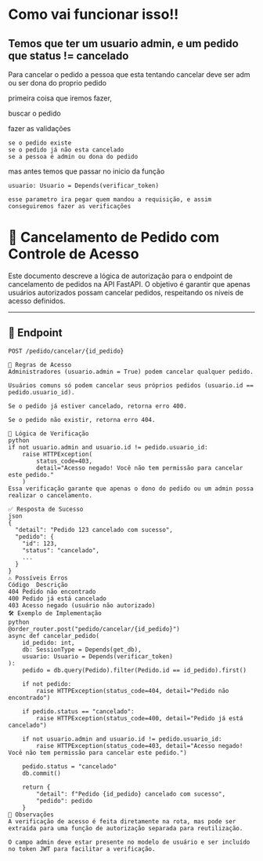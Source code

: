 

# Como vai funcionar isso!!

## Temos que ter um usuario admin, e um pedido que status != cancelado


Para cancelar o pedido a pessoa que esta tentando cancelar deve ser adm ou ser dona do proprio pedido


primeira coisa que iremos fazer,

buscar o pedido

fazer as validações 

    se o pedido existe
    se o pedido já não esta cancelado
    se a pessoa é admin ou dona do pedido

mas antes temos que passar no inicio da função 

    usuario: Usuario = Depends(verificar_token)

    esse parametro ira pegar quem mandou a requisição, e assim conseguiremos fazer as verificações 




# 🚫 Cancelamento de Pedido com Controle de Acesso

Este documento descreve a lógica de autorização para o endpoint de cancelamento de pedidos na API FastAPI. O objetivo é garantir que apenas usuários autorizados possam cancelar pedidos, respeitando os níveis de acesso definidos.

---

## 🔧 Endpoint

```http
POST /pedido/cancelar/{id_pedido}

🔐 Regras de Acesso
Administradores (usuario.admin = True) podem cancelar qualquer pedido.

Usuários comuns só podem cancelar seus próprios pedidos (usuario.id == pedido.usuario_id).

Se o pedido já estiver cancelado, retorna erro 400.

Se o pedido não existir, retorna erro 404.

🧠 Lógica de Verificação
python
if not usuario.admin and usuario.id != pedido.usuario_id:
    raise HTTPException(
        status_code=403,
        detail="Acesso negado! Você não tem permissão para cancelar este pedido."
    )
Essa verificação garante que apenas o dono do pedido ou um admin possa realizar o cancelamento.

✅ Resposta de Sucesso
json
{
  "detail": "Pedido 123 cancelado com sucesso",
  "pedido": {
    "id": 123,
    "status": "cancelado",
    ...
  }
}
⚠️ Possíveis Erros
Código	Descrição
404	Pedido não encontrado
400	Pedido já está cancelado
403	Acesso negado (usuário não autorizado)
🛠️ Exemplo de Implementação
python
@order_router.post("pedido/cancelar/{id_pedido}")
async def cancelar_pedido(
    id_pedido: int,
    db: SessionType = Depends(get_db),
    usuario: Usuario = Depends(verificar_token)
):
    pedido = db.query(Pedido).filter(Pedido.id == id_pedido).first()

    if not pedido:
        raise HTTPException(status_code=404, detail="Pedido não encontrado")

    if pedido.status == "cancelado":
        raise HTTPException(status_code=400, detail="Pedido já está cancelado")

    if not usuario.admin and usuario.id != pedido.usuario_id:
        raise HTTPException(status_code=403, detail="Acesso negado! Você não tem permissão para cancelar este pedido.")

    pedido.status = "cancelado"
    db.commit()

    return {
        "detail": f"Pedido {id_pedido} cancelado com sucesso",
        "pedido": pedido
    }
📌 Observações
A verificação de acesso é feita diretamente na rota, mas pode ser extraída para uma função de autorização separada para reutilização.

O campo admin deve estar presente no modelo de usuário e ser incluído no token JWT para facilitar a verificação.